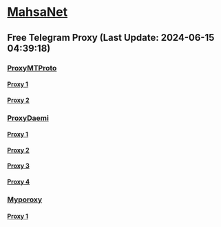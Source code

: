 
# [MahsaNet](https://t.me/mahsa_net)
## Free Telegram Proxy (Last Update: 2024-06-15 04:39:18)
### [ProxyMTProto](https://t.me/ProxyMTProto)
#### [Proxy 1](tg://proxy?server=cloudflare.yjc.ir.tabnak.ir.entekhab_com.eslami.ac.ir.bonyadmaskan.com.hidoctor_com.etemadonline.com.rokna.net.ayandehnews_com.farhangnews.ir.irna_com.shahrekhabar.com.rajanews_com.zoomit.ir.digiato.com.ninisite.com.beytoote_com.org.sheffield.college.&port=443&secret=3dpBFlW2hP6Hq_WOwiNeKBY%3D)
#### [Proxy 2](tg://proxy?server=cloudflare.sarpoosh_com.mehrpatogh.com.seemorgh.com.cloob_com.tci.ir.radiofarda.com.salamcinama_com.sahamyab.com.darmanito_com.etemadonline.com.rokna.net.ayandehnews.org.justdoing.business.&port=443&secret=eeda411655b684fe87abf58ec2235e28167765622e62616c652e6972)
### [ProxyDaemi](https://t.me/ProxyDaemi)
#### [Proxy 1](tg://proxy?server=cloudflare.nokia.net.co.uk.do_yo.want_to.clash_with.this.www.microsoft.com.there_is_no.place_like.localhost.www.bing.com.count_with_me.cyou.net.digikala.com.msn.com.bsi.ir.enamad.ir.now_sud.again_to_fight.everyone.i_am.the_intern.Tamin-insure.foundation.&port=443&secret=7gAAAAAAAAAAAAAAAAAAAAB0Z2p1Lm9yZw%3D%3D)
#### [Proxy 2](tg://proxy?server=cloudflare.com.nokia.co.uk.do_you.want_to.clash_without.this.www.microsoft.com.there_is_no.place_like.localhost.www.bing.com.count_with_me.cyou.net.digikala.com.msn.com.bsi.ir.enamad.ir.now_sudo.again_to_fight.everyone.i_am.nat_internet.dns-net.co.uk.&port=7443&secret=FgMBAgABAAH8AwOG4kw63QPQ)
#### [Proxy 3](tg://proxy?server=www.web.rubika.htc.digi-ir.info.&port=443&secret=7vQ1mpsyX_HR5QhN8OD3U3t0Z2p1Lm9yZw)
#### [Proxy 4](tg://proxy?server=goohdflare.com.nokia.com.do_you.want_to.clash_withiut.this.www.microsoft.com.there_is_no.place_like.localhost.ww_w.bing.com.count_with_me.cyou.net.digikala.com.msn.com.bsi.ir.enamad.ir.now_sudo.again_to_fight.ever-yone.i_am.oprator-mc1d-tecnologi.co.uk.&port=7443&secret=FgMBAgABAAH8AwOG4kw63QBQ)
### [Myporoxy](https://t.me/Myporoxy)
#### [Proxy 1](tg://proxy?server=Cloudflare.com.nokia.com.co.uk.do_yo.want_to.clash_with.this.www.microsoft.com.there_is_no.place_like.localhost.www.bing.com.count_with_me.cyou.net.digikala.com.msn.com.bsi.ir.khamanei.ir.again_to_fight.everyone.i_am.the_internet.dashakol.pw&port=5777&secret=FgMBAgABAAH8AwOG4kw63Q==)

    